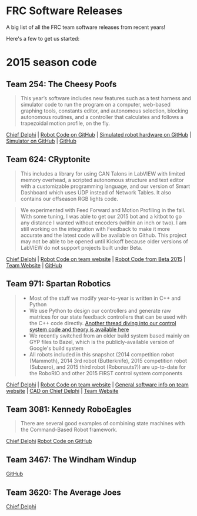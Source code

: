 # FRC Software Releases
A big list of all the FRC team software releases from recent years!

Here's a few to get us started:

# 2015 season code

## Team 254: The Cheesy Poofs

> This year’s software includes new features such as a test harness and simulator code to run the program on a computer, web-based graphing tools, constants editor, and autonomous selection, blocking autonomous routines, and a controller that calculates and follows a trapezoidal motion profile, on the fly.

[Chief Delphi](http://www.chiefdelphi.com/forums/showthread.php?t=137843) | [Robot Code on GitHub](https://github.com/Team254/FRC-2015) | [Simulated robot hardware on GitHub](https://github.com/Team254/Sim-FRC-2015) | [Simulator on GitHub](https://github.com/tombot/FakeWPILib) | [GitHub](https://github.com/Team254)

## Team 624: CRyptonite

>  This includes a library for using CAN Talons in LabVIEW with limited memory overhead, a scripted autonomous structure and text editor with a customizable programming language, and our version of Smart Dashboard which uses UDP instead of Network Tables. It also contains our offseason RGB lights code.

>  We experimented with Feed Forward and Motion Profiling in the fall. With some tuning, I was able to get our 2015 bot and a kitbot to go any distance I wanted without encoders (within an inch or two). I am still working on the integration with Feedback to make it more accurate and the latest code will be available on Github. This project may not be able to be opened until Kickoff because older versions of LabVIEW do not support projects built under Beta.

[Chief Delphi](http://www.chiefdelphi.com/forums/showthread.php?t=140790) | 
[Robot Code on team website](http://team624.org/files/624%202015%20Code%20Release.zip) |
[Robot Code from Beta 2015](http://team624.org/files/624-Feed-Forward-R-D.zip) |
[Team Website](http://team624.org/?controller=page&action=programmingResources) |
[GitHub](https://github.com/Team624)

## Team 971: Spartan Robotics

> * Most of the stuff we modify year-to-year is written in C++ and Python
> * We use Python to design our controllers and generate raw matrices for our state feedback controllers that can be used with the C++ code directly. [Another thread diving into our control system code and theory is available here](http://www.chiefdelphi.com/forums/showthread.php?t=129574)
> * We recently switched from an older build system based mainly on GYP files to Bazel, which is the publicly-available version of Google's build system
> * All robots included in this snapshot (2014 competition robot (Mammoth), 2014 3rd robot (Butterknife), 2015 competition robot (Subzero), and 2015 third robot (Robonauts?)) are up-to-date for the RoboRIO and other 2015 FIRST control system components

[Chief Delphi](http://www.chiefdelphi.com/forums/showthread.php?t=140568) |
[Robot Code on team website](http://robotics.mvla.net/spartanrobotics/releases/src/2015_code.tar.gz) |
[General software info on team website](http://frc971.org/content/2015-software) |
[CAD on Chief Delphi](http://www.chiefdelphi.com/forums/showthread.php?threadid=137883) |
[Team Website](http://frc971.org/)

## Team 3081: Kennedy RoboEagles

> There are several good examples of combining state machines with the Command-Based Robot framework.

[Chief Delphi](http://www.chiefdelphi.com/forums/showthread.php?t=140791)
[Robot Code on GitHub](https://github.com/KennedyRoboEagles/PublicRobotCode)

## Team 3467: The Windham Windup

[GitHub](https://github.com/whs-frc-3467)

## Team 3620: The Average Joes

[Chief Delphi](http://www.chiefdelphi.com/forums/showthread.php?t=140729)
